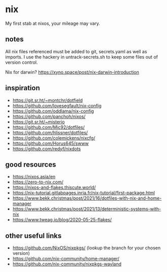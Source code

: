 # nix

My first stab at nixos, your mileage may vary.

## notes

All nix files referenced must be added to git, secrets.yaml as well as imports. I use the hackery in untrack-secrets.sh to keep some files out of version control.

Nix for darwin? https://xyno.space/post/nix-darwin-introduction

## inspiration
- https://git.sr.ht/~montchr/dotfield
- https://github.com/lovesegfault/nix-config
- https://github.com/oddlama/nix-config
- https://github.com/panchoh/nixos/
- https://git.sr.ht/~misterio
- https://github.com/Mic92/dotfiles/
- https://github.com/hlissner/dotfiles/
- https://github.com/colemickens/nixcfg/
- https://github.com/Horus645/swww
- https://github.com/redyf/nixdots

## good resources
- https://nixos.asia/en
- https://zero-to-nix.com/
- https://nixos-and-flakes.thiscute.world/
- https://nix-tutorial.gitlabpages.inria.fr/nix-tutorial/first-package.html
- https://www.bekk.christmas/post/2021/16/dotfiles-with-nix-and-home-manager
- https://www.bekk.christmas/post/2021/13/deterministic-systems-with-nix
- https://www.tweag.io/blog/2020-05-25-flakes/

## other useful links
- https://github.com/NixOS/nixpkgs/ (lookup the branch for your chosen version)
- https://github.com/nix-community/home-manager/
- https://github.com/nix-community/nixpkgs-wayland
